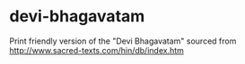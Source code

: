 devi-bhagavatam
===============

Print friendly version of the "Devi Bhagavatam" sourced from http://www.sacred-texts.com/hin/db/index.htm
